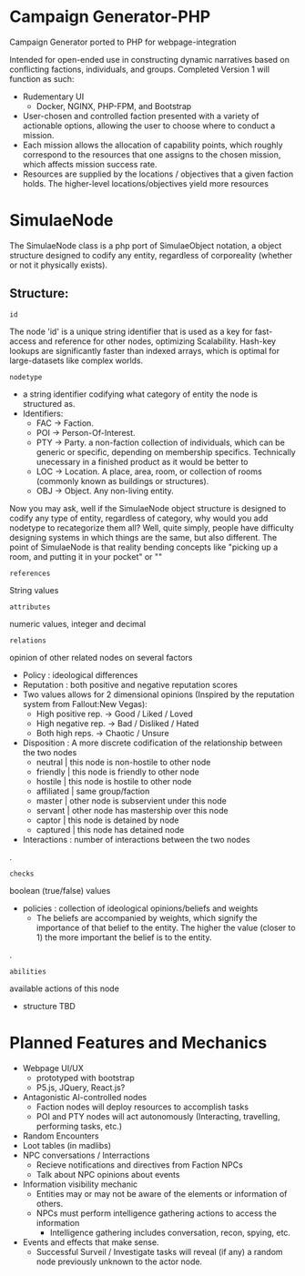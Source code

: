 # Campaign Generator-PHP
Campaign Generator ported to PHP for webpage-integration

Intended for open-ended use in constructing dynamic narratives based on conflicting factions, individuals, and groups. Completed Version 1 will function as such:

 - Rudementary UI
 	- Docker, NGINX, PHP-FPM, and Bootstrap
 - User-chosen and controlled faction presented with a variety of actionable options, allowing the user to choose where to conduct a mission.
 - Each mission allows the allocation of capability points, which roughly correspond to the resources that one assigns to the chosen mission, which affects mission success rate.
 - Resources are supplied by the locations / objectives that a given faction holds. The higher-level locations/objectives yield more resources

# SimulaeNode

The SimulaeNode class is a php port of SimulaeObject notation, a object structure designed to codify any entity, regardless of corporeality (whether or not it physically exists).

## Structure:

	id
The node 'id' is a unique string identifier that is used as a key for fast-access and reference for other nodes, optimizing Scalability. Hash-key lookups are significantly faster than indexed arrays, which is optimal for large-datasets like complex worlds. 
	
	nodetype 
- a string identifier codifying what category of entity the node is structured as. 
- Identifiers:
	- FAC -> Faction.
	- POI -> Person-Of-Interest.
    - PTY -> Party. a non-faction collection of individuals, which can be generic or specific, depending on membership specifics. Technically unecessary in a finished product as it would be better to 
    - LOC -> Location. A place, area, room, or collection of rooms (commonly known as buildings or structures).
    - OBJ -> Object. Any non-living entity.

Now you may ask, well if the SimulaeNode object structure is designed to codify any type of entity, regardless of category, why would you add nodetype to recategorize them all? 
Well, quite simply, people have difficulty designing systems in which things are the same, but also different. The point of SimulaeNode is that reality bending concepts like "picking up a room, and putting it in your pocket" or ""

	references 
String values

	attributes
numeric values, integer and decimal

	relations
opinion of other related nodes on several factors

- Policy          : ideological differences
- Reputation      : both positive and negative reputation scores
- Two values allows for 2 dimensional opinions (Inspired by the reputation system from Fallout:New Vegas):
   - High positive rep.  -> Good / Liked / Loved
   - High negative rep.  -> Bad / Disliked / Hated
   - Both high reps.     -> Chaotic / Unsure
- Disposition     : A more discrete codification of the relationship between the two nodes
	- neutral     | this node is non-hostile to other node
	- friendly    | this node is friendly to other node
	- hostile     | this node is hostile to other node
	- affiliated  | same group/faction
	- master      | other node is subservient under this node
	- servant     | other node has mastership over this node
	- captor      | this node is detained by node
	- captured    | this node has detained node
- Interactions    : number of interactions between the two nodes

.

	checks
	
boolean (true/false) values
	
- policies    : collection of ideological opinions/beliefs and weights
	- The beliefs are accompanied by weights, which signify the importance of that belief to the entity. The higher the value (closer to 1) the more important the belief is to the entity.

.
	
	abilities 
available actions of this node

- structure TBD


# Planned Features and Mechanics

- Webpage UI/UX
	- prototyped with bootstrap
	- P5.js, JQuery, React.js?
- Antagonistic AI-controlled nodes
	- Faction nodes will deploy resources to accomplish tasks
	- POI and PTY nodes will act autonomously (Interacting, travelling, performing tasks, etc.)
- Random Encounters
- Loot tables (in madlibs)
- NPC conversations / Interractions
	- Recieve notifications and directives from Faction NPCs
	- Talk about NPC opinions about events
- Information visibility mechanic
	- Entities may or may not be aware of the elements or information of others.
	- NPCs must perform intelligence gathering actions to access the information
		- Intelligence gathering includes conversation, recon, spying, etc.
- Events and effects that make sense.
 	- Successful Surveil / Investigate tasks will reveal (if any) a random node previously unknown to the actor node.

